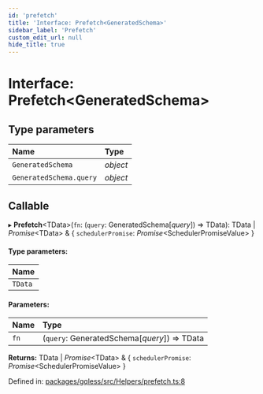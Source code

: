 ```yaml
---
id: 'prefetch'
title: 'Interface: Prefetch<GeneratedSchema>'
sidebar_label: 'Prefetch'
custom_edit_url: null
hide_title: true
---
```


# Interface: Prefetch<GeneratedSchema\>

## Type parameters

| Name                    | Type     |
| :---------------------- | :------- |
| `GeneratedSchema`       | _object_ |
| `GeneratedSchema.query` | _object_ |

## Callable

▸ **Prefetch**<TData\>(`fn`: (`query`: GeneratedSchema[*query*]) => TData): TData \| _Promise_<TData\> & { `schedulerPromise`: _Promise_<SchedulerPromiseValue\> }

#### Type parameters:

| Name    |
| :------ |
| `TData` |

#### Parameters:

| Name | Type                                         |
| :--- | :------------------------------------------- |
| `fn` | (`query`: GeneratedSchema[*query*]) => TData |

**Returns:** TData \| _Promise_<TData\> & { `schedulerPromise`: _Promise_<SchedulerPromiseValue\> }

Defined in: [packages/gqless/src/Helpers/prefetch.ts:8](https://github.com/gqless/gqless/blob/41c894a/packages/gqless/src/Helpers/prefetch.ts#L8)
